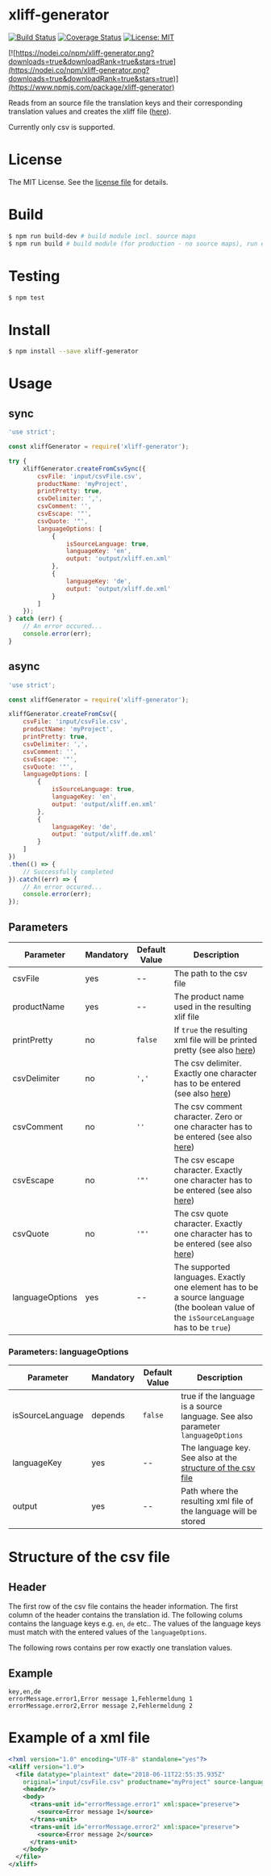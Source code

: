 # xliff-generator

[![Build Status](https://travis-ci.org/markusblasek/node-xliff-generator.svg?branch=master)](https://travis-ci.org/markusblasek/node-xliff-generator)
[![Coverage Status](https://coveralls.io/repos/github/markusblasek/node-xliff-generator/badge.svg)](https://coveralls.io/github/markusblasek/node-xliff-generator)
[![License: MIT](https://img.shields.io/badge/License-MIT-yellow.svg)](https://opensource.org/licenses/MIT)

[![https://nodei.co/npm/xliff-generator.png?downloads=true&downloadRank=true&stars=true](https://nodei.co/npm/xliff-generator.png?downloads=true&downloadRank=true&stars=true)](https://www.npmjs.com/package/xliff-generator)

Reads from an source file the translation keys and 
their corresponding translation values and 
creates the xliff file ([here](https://docs.typo3.org/typo3cms/CoreApiReference/6.2/Internationalization/Introduction/Index.html)).

Currently only csv is supported.

# License

The MIT License. See the [license file](LICENSE) for details.

# Build

```sh
$ npm run build-dev # build module incl. source maps
$ npm run build # build module (for production - no source maps), run eslint and execute unit tests
```

# Testing

```sh
$ npm test
```

# Install

```sh
$ npm install --save xliff-generator
```

# Usage

## sync

````js
'use strict';

const xliffGenerator = require('xliff-generator');

try {
    xliffGenerator.createFromCsvSync({
        csvFile: 'input/csvFile.csv',
        productName: 'myProject',
        printPretty: true,
        csvDelimiter: ',',
        csvComment: '',
        csvEscape: '"',
        csvQuote: '"',
        languageOptions: [
            {
                isSourceLanguage: true,
                languageKey: 'en',
                output: 'output/xliff.en.xml'
            },
            {
                languageKey: 'de',
                output: 'output/xliff.de.xml'
            }
        ]
    });
} catch (err) {
    // An error occured...
    console.error(err);
}
````

## async

````js
'use strict';

const xliffGenerator = require('xliff-generator');

xliffGenerator.createFromCsv({
    csvFile: 'input/csvFile.csv',
    productName: 'myProject',
    printPretty: true,
    csvDelimiter: ',',
    csvComment: '',
    csvEscape: '"',
    csvQuote: '"',
    languageOptions: [
        {
            isSourceLanguage: true,
            languageKey: 'en',
            output: 'output/xliff.en.xml'
        },
        {
            languageKey: 'de',
            output: 'output/xliff.de.xml'
        }
    ]
})
.then(() => {
    // Successfully completed
}).catch((err) => {
    // An error occured...
    console.error(err);
});
````

## Parameters

|Parameter|Mandatory|Default Value|Description|
|-|-|-|-|
|csvFile|yes|--|The path to the csv file|
|productName|yes|--|The product name used in the resulting xlif file|
|printPretty|no|`false`|If `true` the resulting xml file will be printed pretty (see also [here](http://csv.adaltas.com/parse/))|
|csvDelimiter|no|`','`|The csv delimiter. Exactly one character has to be entered (see also [here](http://csv.adaltas.com/parse/))|
|csvComment|no|`''`|The csv comment character. Zero or one character has to be entered (see also [here](http://csv.adaltas.com/parse/))|
|csvEscape|no|`'"'`|The csv escape character. Exactly one character has to be entered (see also [here](http://csv.adaltas.com/parse/))|
|csvQuote|no|`'"'`|The csv quote character. Exactly one character has to be entered (see also [here](http://csv.adaltas.com/parse/))|
|languageOptions|yes|--|The supported languages. Exactly one element has to be a source language (the boolean value of the `isSourceLanguage` has to be `true`)

### Parameters: languageOptions

|Parameter|Mandatory|Default Value|Description|
|-|-|-|-|
|isSourceLanguage|depends|`false`|true if the language is a source language. See also parameter `languageOptions`|
|languageKey|yes|--|The language key. See also at the [structure of the csv file](#Structure-of-the-csv-file)|
|output|yes|--|Path where the resulting xml file of the language will be stored 

# Structure of the csv file

## Header

The first row of the csv file contains the header information. The first column of the header contains the translation id. The following colums contains the language keys e.g. `en`, `de` etc.. The values of the language keys must match with the entered values of the `languageOptions`.

The following rows contains per row exactly one translation values.

## Example

````
key,en,de
errorMessage.error1,Error message 1,Fehlermeldung 1
errorMessage.error2,Error message 2,Fehlermeldung 2
````

# Example of a xml file

````xml
<?xml version="1.0" encoding="UTF-8" standalone="yes"?>
<xliff version="1.0">
  <file datatype="plaintext" date="2018-06-11T22:55:35.935Z" 
  	original="input/csvFile.csv" productname="myProject" source-language="en">
    <header/>
    <body>
      <trans-unit id="errorMessage.error1" xml:space="preserve">
        <source>Error message 1</source>
      </trans-unit>
      <trans-unit id="errorMessage.error2" xml:space="preserve">
        <source>Error message 2</source>
      </trans-unit>
    </body>
  </file>
</xliff>
````
